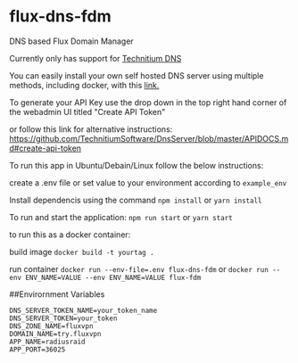 # flux-dns-fdm

DNS based Flux Domain Manager

Currently only has support for [Technitium DNS](https://github.com/TechnitiumSoftware/DnsServer)

You can easily install your own self hosted DNS server using multiple methods, including docker, with this [link.](https://github.com/TechnitiumSoftware/DnsServer/blob/master/APIDOCS.md#create-api-token)


To generate your API Key use the drop down in the top right hand corner of the webadmin UI titled "Create API Token"

or follow this link for alternative instructions: https://github.com/TechnitiumSoftware/DnsServer/blob/master/APIDOCS.md#create-api-token



To run this app in Ubuntu/Debain/Linux follow the below instructions:

create a .env file or set value to your environment according to `example_env`

Install dependencis using the command `npm install` or `yarn install`

To run and start the application:
`npm run start` or `yarn start`

to run this as a docker container:

build image
`docker build -t yourtag .`

run container
`docker run --env-file=.env flux-dns-fdm`
or `docker run --env ENV_NAME=VALUE --env ENV_NAME=VALUE flux-fdm`


##Envirornment Variables 

```DNS_SERVER_ADDRESS=http://127.0.0.1:5380
DNS_SERVER_TOKEN_NAME=your_token_name
DNS_SERVER_TOKEN=your_token
DNS_ZONE_NAME=fluxvpn
DOMAIN_NAME=try.fluxvpn
APP_NAME=radiusraid
APP_PORT=36025
